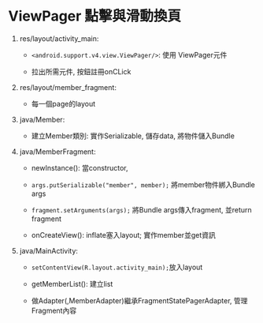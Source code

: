 # ViewPager 點擊與滑動換頁

1. res/layout/activity_main:

	- `<android.support.v4.view.ViewPager/>`: 使用 ViewPager元件

	- 拉出所需元件, 按鈕註冊onCLick

2. res/layout/member_fragment:

	- 每一個page的layout

3. java/Member:

	- 建立Member類別: 實作Serializable, 儲存data, 將物件儲入Bundle

4. java/MemberFragment:

	- newInstance(): 當constructor, 

	- `args.putSerializable("member", member);` 將member物件綁入Bundle args

	- `fragment.setArguments(args);` 將Bundle args傳入fragment, 並return fragment

	- onCreateView(): inflate塞入layout; 實作member並get資訊

5. java/MainActivity:

	- `setContentView(R.layout.activity_main);`放入layout

	- getMemberList(): 建立list

	- 做Adapter(,MemberAdapter)繼承FragmentStatePagerAdapter, 管理Fragment內容
